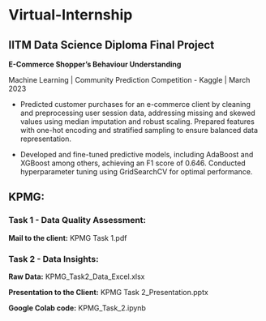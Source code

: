 # Virtual-Internship

## IITM Data Science Diploma Final Project

**E-Commerce Shopper’s Behaviour Understanding**

Machine Learning | Community Prediction Competition - Kaggle | March 2023

* Predicted customer purchases for an e-commerce client by cleaning and preprocessing user session data, addressing missing and skewed values using median imputation and robust scaling. Prepared features with one-hot encoding and stratified sampling to ensure balanced data representation.

* Developed and fine-tuned predictive models, including AdaBoost and XGBoost among others, achieving an F1 score of 0.646. Conducted hyperparameter tuning using GridSearchCV for optimal performance.


## KPMG:

### Task 1 - Data Quality Assessment:

**Mail to the client:** KPMG Task 1.pdf

### Task 2 - Data Insights:

**Raw Data:** KPMG_Task2_Data_Excel.xlsx

**Presentation to the Client:** KPMG Task 2_Presentation.pptx

**Google Colab code:** KPMG_Task_2.ipynb
